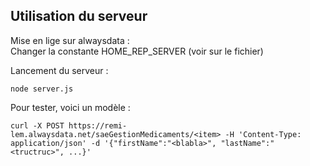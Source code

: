## Utilisation du serveur

Mise en lige sur alwaysdata :  
Changer la constante HOME_REP_SERVER (voir sur le fichier)

Lancement du serveur :
```shell
node server.js
```

Pour tester, voici un modèle :
```shell
curl -X POST https://remi-lem.alwaysdata.net/saeGestionMedicaments/<item> -H 'Content-Type: application/json' -d '{"firstName":"<blabla>", "lastName":"<tructruc>", ...}'
```